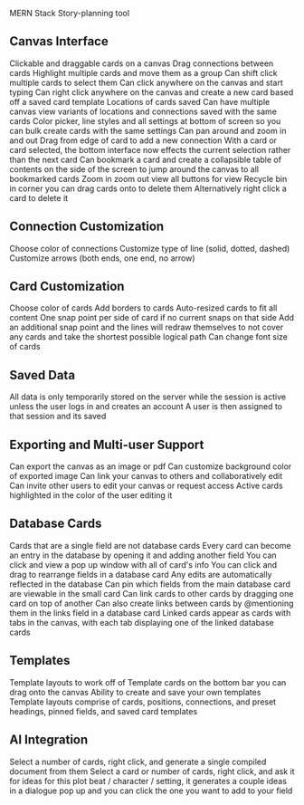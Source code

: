 MERN Stack
Story-planning tool
## Canvas Interface
Clickable and draggable cards on a canvas
Drag connections between cards
Highlight multiple cards and move them as a group
Can shift click multiple cards to select them
Can click anywhere on the canvas and start typing
Can right click anywhere on the canvas and create a new card based off a saved card template
Locations of cards saved
Can have multiple canvas view variants of locations and connections saved with the same cards
Color picker, line styles and all settings at bottom of screen so you can bulk create cards with the same settings
Can pan around and zoom in and out
Drag from edge of card to add a new connection
With a card or card selected, the bottom interface now effects the current selection rather than the next card
Can bookmark a card and create a collapsible table of contents on the side of the screen to jump around the canvas to all bookmarked cards
Zoom in zoom out view all buttons for view
Recycle bin in corner you can drag cards onto to delete them
Alternatively right click a card to delete it
## Connection Customization
Choose color of connections
Customize type of line (solid, dotted, dashed)
Customize arrows (both ends, one end, no arrow)
## Card Customization
Choose color of cards
Add borders to cards
Auto-resized cards to fit all content
One snap point per side of card if no current snaps on that side
Add an additional snap point and the lines will redraw themselves to not cover any cards and take the shortest possible logical path
Can change font size of cards
## Saved Data
All data is only temporarily stored on the server while the session is active unless the user logs in and creates an account
A user is then assigned to that session and its saved
## Exporting and Multi-user Support
Can export the canvas as an image or pdf
Can customize background color of exported image
Can link your canvas to others and collaboratively edit
Can invite other users to edit your canvas or request access
Active cards highlighted in the color of the user editing it
## Database Cards
Cards that are a single field are not database cards
Every card can become an entry in the database by opening it and adding another field
You can click and view a pop up window with all of card's info
You can click and drag to rearrange fields in a database card
Any edits are automatically reflected in the database
Can pin which fields from the main database card are viewable in the small card
Can link cards to other cards by dragging one card on top of another
Can also create links between cards by @mentioning them in the links field in a database card
Linked cards appear as cards with tabs in the canvas, with each tab displaying one of the linked database cards
## Templates
Template layouts to work off of
Template cards on the bottom bar you can drag onto the canvas
Ability to create and save your own templates
Template layouts comprise of cards, positions, connections, and preset headings, pinned fields, and saved card templates
## AI Integration
Select a number of cards, right click, and generate a single compiled document from them
Select a card or number of cards, right click, and ask it for ideas for this plot beat / character / setting, it generates a couple ideas in a dialogue pop up and you can click the one you want to add to your field